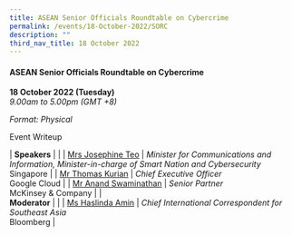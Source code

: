 ```yaml
---
title: ASEAN Senior Officials Roundtable on Cybercrime
permalink: /events/18-October-2022/SORC
description: ""
third_nav_title: 18 October 2022
---
```

#### **ASEAN Senior Officials Roundtable on Cybercrime**

**18 October 2022 (Tuesday)**  
*9.00am to 5.00pm (GMT +8)*

*Format: Physical*

Event Writeup

| **Speakers**    |                                                              |
| [Mrs Josephine Teo](/speaker-josephine-teo)     | *Minister for Communications and Information, Minister-in-charge of Smart Nation and Cybersecurity*<br>Singapore      |
| [Mr Thomas Kurian](/speaker-thomas-kurian)  | *Chief Executive Officer*<br>Google Cloud                  |
| [Mr Anand Swaminathan](/speaker-anand-s)  | *Senior Partner*<br>McKinsey & Company                  |
| <br> **Moderator**          |                                                              |
| [Ms Haslinda Amin](/moderator-haslinda-amin)  | *Chief International Correspondent for Southeast Asia*<br>Bloomberg                  |